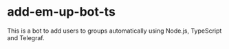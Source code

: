 # add-em-up-bot-ts

This is a bot to add users to groups automatically using Node.js, TypeScript and Telegraf.
